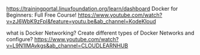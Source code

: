 https://trainingportal.linuxfoundation.org/learn/dashboard
Docker for Beginners: Full Free Course!
https://www.youtube.com/watch?v=zJ6WbK9zFpI&feature=youtu.be&ab_channel=KodeKloud

what is Docker Networking? Create different types of Docker Networks and configure?
https://www.youtube.com/watch?v=L9N1lMAvkgs&ab_channel=CLOUDLEARNHUB
